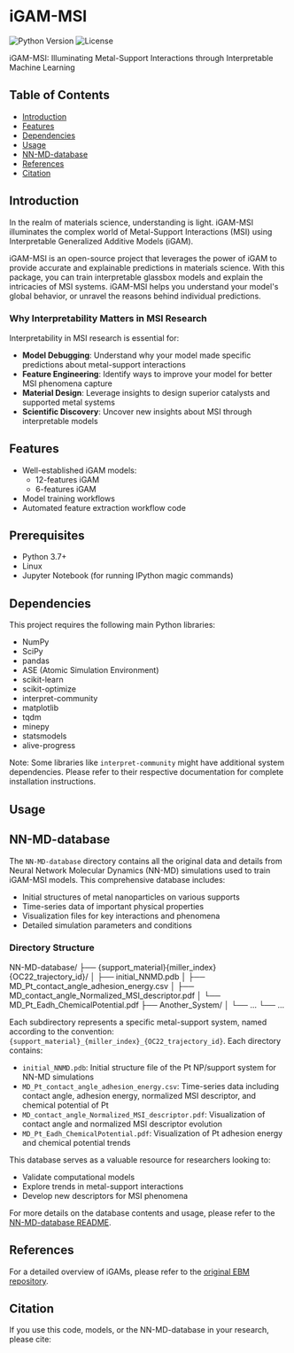 # iGAM-MSI

![Python Version](https://img.shields.io/badge/python-3.7%2B-blue)
![License](https://img.shields.io/badge/license-MIT-green)

iGAM-MSI: Illuminating Metal-Support Interactions through Interpretable Machine Learning

## Table of Contents
- [Introduction](#introduction)
- [Features](#features)
- [Dependencies](#dependencies)
- [Usage](#usage)
- [NN-MD-database](#nn-md-database)
- [References](#references)
- [Citation](#citation)

## Introduction

In the realm of materials science, understanding is light. iGAM-MSI illuminates the complex world of Metal-Support Interactions (MSI) using Interpretable Generalized Additive Models (iGAM).

iGAM-MSI is an open-source project that leverages the power of iGAM to provide accurate and explainable predictions in materials science. With this package, you can train interpretable glassbox models and explain the intricacies of MSI systems. iGAM-MSI helps you understand your model's global behavior, or unravel the reasons behind individual predictions.

### Why Interpretability Matters in MSI Research

Interpretability in MSI research is essential for:

- **Model Debugging**: Understand why your model made specific predictions about metal-support interactions
- **Feature Engineering**: Identify ways to improve your model for better MSI phenomena capture
- **Material Design**: Leverage insights to design superior catalysts and supported metal systems
- **Scientific Discovery**: Uncover new insights about MSI through interpretable models

## Features

- Well-established iGAM models:
  - 12-features iGAM
  - 6-features iGAM
- Model training workflows
- Automated feature extraction workflow code


## Prerequisites

- Python 3.7+
- Linux
- Jupyter Notebook (for running IPython magic commands)

## Dependencies

This project requires the following main Python libraries:

- NumPy
- SciPy
- pandas
- ASE (Atomic Simulation Environment)
- scikit-learn
- scikit-optimize
- interpret-community
- matplotlib
- tqdm
- minepy
- statsmodels
- alive-progress

Note: Some libraries like `interpret-community` might have additional system dependencies. Please refer to their respective documentation for complete installation instructions.

## Usage



## NN-MD-database

The `NN-MD-database` directory contains all the original data and details from Neural Network Molecular Dynamics (NN-MD) simulations used to train iGAM-MSI models. This comprehensive database includes:

- Initial structures of metal nanoparticles on various supports
- Time-series data of important physical properties
- Visualization files for key interactions and phenomena
- Detailed simulation parameters and conditions

### Directory Structure

NN-MD-database/
├── {support_material}{miller_index}{OC22_trajectory_id}/
│   ├── initial_NNMD.pdb
│   ├── MD_Pt_contact_angle_adhesion_energy.csv
│   ├── MD_contact_angle_Normalized_MSI_descriptor.pdf
│   └── MD_Pt_Eadh_ChemicalPotential.pdf
├── Another_System/
│   └── ...
└── ...

Each subdirectory represents a specific metal-support system, named according to the convention: `{support_material}_{miller_index}_{OC22_trajectory_id}`. Each directory contains:

- `initial_NNMD.pdb`: Initial structure file of the Pt NP/support system for NN-MD simulations
- `MD_Pt_contact_angle_adhesion_energy.csv`: Time-series data including contact angle, adhesion energy, normalized MSI descriptor, and chemical potential of Pt
- `MD_contact_angle_Normalized_MSI_descriptor.pdf`: Visualization of contact angle and normalized MSI descriptor evolution
- `MD_Pt_Eadh_ChemicalPotential.pdf`: Visualization of Pt adhesion energy and chemical potential trends

This database serves as a valuable resource for researchers looking to:
- Validate computational models
- Explore trends in metal-support interactions
- Develop new descriptors for MSI phenomena

For more details on the database contents and usage, please refer to the [NN-MD-database README](NN-MD-database/README.md).


## References

For a detailed overview of iGAMs, please refer to the [original EBM repository](https://github.com/interpretml/interpret/).

## Citation

If you use this code, models, or the NN-MD-database in your research, please cite:

```bibtex

